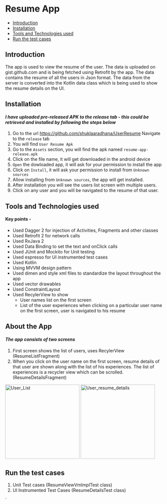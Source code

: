 # Resume App

- [Introduction](#introduction)
- [Installation](#installation)
- [Tools and Technologies used](#tools-and-technologies-used)
- [Run the test cases](#run-the-test-cases)

## Introduction
The app is used to view the resume of the user. The data is uploaded on gist.github.com and is being fetched using Retrofit by the app. The data contains the resume of all the users in Json format. The data from the server is converted into the Kotlin data class which is being used to show the resume details on the UI.

## Installation 
#### _I have uploaded pre-released APK to the release tab - this could be retrieved and installed by following the steps below_
1. Go to the url https://github.com/shuklaaradhana/UserResume
Navigate to the `release` tab
1. You will find `User Resume Apk`
1. Go to the `Assets` section, you will find the apk named `resume-app-release.apk`
1. Click on the file name, it will get downloaded in the android device
1. `Open` the dowloaded app, it will ask for your permission to install the app
1. Click on `Install`, it will ask your permission to install from `Unknown sources`
1. Allow installing from `Unknown sources`, the app will get installed.
1. After installation you will see the users list screen with multiple users.
1. Click on any user and you will be navigated to the resume of that user.

## Tools and Technologies used

#### Key points - <br/>
* Used Dagger 2 for injection of Activities, Fragments and other classes <br/>
* Used Retrofit 2 for network calls
* Used RxJava 2
* Used Data Binding to set the text and onClick calls
* Used JUnit and Mockito for Unit testing
* Used espresso for UI instrumented test cases
* Used Kotlin
* Using MVVM design pattern 
* Used dimen and style xml files to standardize the layout throughout the app <br/>
* Used vector drawables
* Used ConstraintLayout
* Used RecylerView to show
    * User names list on the first screen
    * List of the user experiences when clicking on a particular user name on the first screen, user is navigated to his resume 

## About the App 
#### _The app consists of two screens_
1. First screen shows the list of users, uses RecylerView (ResumeListFragment)
1. When you click on the user name on the first screen, resume details of that user are shown along with the list of his experiences. The list of experiences is a recycler view which can be scrolled. (ResumeDetailsFragment)

<img width="236" alt="User_List" src="https://user-images.githubusercontent.com/5384429/66415633-e5c63980-e9b0-11e9-945b-2231bca78dcb.png">
<img width="236" alt="User_resume_details" src="https://user-images.githubusercontent.com/5384429/66415640-e9f25700-e9b0-11e9-90c4-0302721cea9e.png">

## Run the test cases
1. Unit Test cases (ResumeViewVmImplTest class) 
1. UI Instrumented Test Cases (ResumeDetailsTest class)


`
